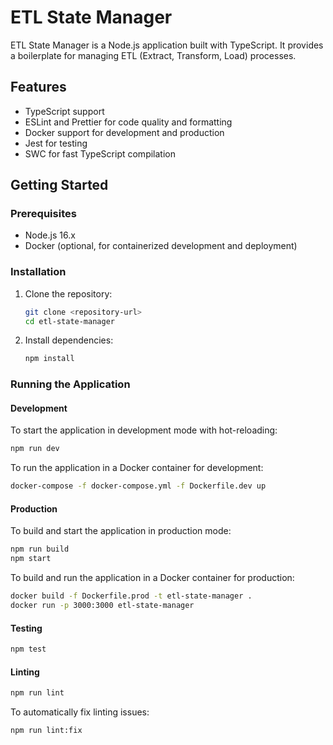 # ETL State Manager

ETL State Manager is a Node.js application built with TypeScript. It provides a boilerplate for managing ETL (Extract, Transform, Load) processes.

## Features

- TypeScript support
- ESLint and Prettier for code quality and formatting
- Docker support for development and production
- Jest for testing
- SWC for fast TypeScript compilation

## Getting Started

### Prerequisites

- Node.js 16.x
- Docker (optional, for containerized development and deployment)

### Installation

1. Clone the repository:
    ```sh
    git clone <repository-url>
    cd etl-state-manager
    ```

2. Install dependencies:
    ```sh
    npm install
    ```

### Running the Application

#### Development

To start the application in development mode with hot-reloading:

```sh
npm run dev
```

To run the application in a Docker container for development:
```sh
docker-compose -f docker-compose.yml -f Dockerfile.dev up
```


#### Production

To build and start the application in production mode:
```sh
npm run build
npm start
```

To build and run the application in a Docker container for production:
```sh 
docker build -f Dockerfile.prod -t etl-state-manager .
docker run -p 3000:3000 etl-state-manager
```


#### Testing
```sh
npm test
```


#### Linting
```sh
npm run lint
```
To automatically fix linting issues:
```sh
npm run lint:fix
```

